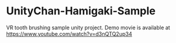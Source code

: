 UnityChan-Hamigaki-Sample
=========================

VR tooth brushing sample unity project. Demo movie is available at https://www.youtube.com/watch?v=d3nQTQ2up34
